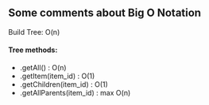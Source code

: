 ## Some comments about Big O Notation

Build Tree: O(n)

#### Tree methods:
* .getAll() : O(n)
* .getItem(item_id) : O(1)
* .getChildren(item_id) : O(1)
* .getAllParents(item_id) : max O(n)
